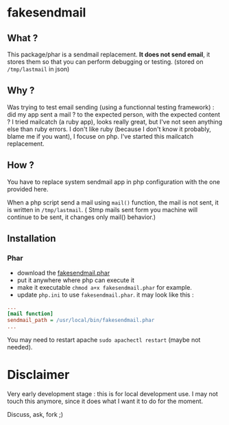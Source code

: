 # fakesendmail

## What ?

This package/phar is a sendmail replacement. 
**It does not send email**, it stores them so that you can perform debugging or testing.
(stored on `/tmp/lastmail` in json)

## Why ?

Was trying to test email sending (using a functionnal testing framework) : did my app sent a mail ? to the expected person, with the expected content ?
I tried mailcatch (a ruby app), looks really great, but I've not seen anything else than ruby errors.
I don't like ruby (because I don't know it probably, blame me if you want), I focuse on php.
I've started this mailcatch replacement.

## How ?

You have to replace system sendmail app in php configuration with the one provided here.

When a php script send a mail using `mail()` function, the mail is not sent, it is written in  `/tmp/lastmail`.
( Stmp mails sent form you machine will continue to be sent, it changes only mail() behavior.)

## Installation

### Phar

- download the [fakesendmail.phar](https://github.com/SebSept/fakesendmail/blob/wip/fakesendmail.phar?raw=true)
- put it anywhere where php can execute it
- make it executable `chmod a+x fakesendmail.phar` for example.
- update `php.ini` to use `fakesendmail.phar`. it may look like this :

```ini
...
[mail function]
sendmail_path = /usr/local/bin/fakesendmail.phar
...
```

You may need to restart apache `sudo apachectl restart` (maybe not needed).

# Disclaimer

Very early development stage : this is for local development use.
I may not touch this anymore, since it does what I want it to do for the moment.

Discuss, ask, fork ;) 

